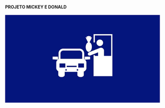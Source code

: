 #### PROJETO MICKEY E DONALD 
![drive](https://github.com/hochiminh1996/LGA1_PROJECT/blob/master/drive.jpg)
